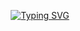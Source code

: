 <p align="center">
  <!-- Typing SVG by DenverCoder1 - https://github.com/DenverCoder1/readme-typing-svg -->
  <a href="https://git.io/typing-svg">
  <img src="https://readme-typing-svg.demolab.com?font=Fira+Code&duration=3000&pause=1000&color=9CFF00&center=true&random=true&width=435&lines=Always+learning+new+things.;A+web+and+discord+bot+developer.;Experienced+at+multiple+language." alt="Typing SVG" /></a>
</p>
